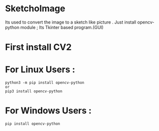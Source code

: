 # SketchoImage
Its used to convert the image to a sketch like picture . Just install opencv-python module ;
Its Tkinter based program.(GUI)

  # First install CV2
   # For Linux Users :  
    python3 -m pip install opencv-python
    or
    pip3 install opencv-python
   # For Windows Users : 
    pip install opencv-python
